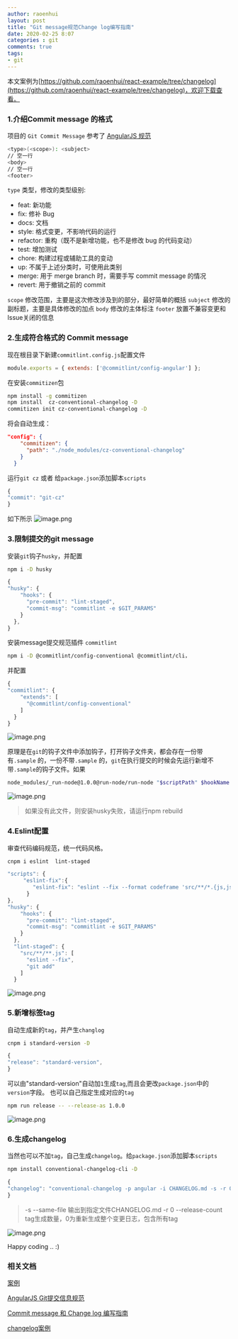 ```yaml
---
author: raoenhui
layout: post
title: "Git message规范Change log编写指南"
date: 2020-02-25 8:07
categories : git
comments: true
tags:
- git
---
```


本文案例为[https://github.com/raoenhui/react-example/tree/changelog](https://github.com/raoenhui/react-example/tree/changelog)，欢迎下载查看。

### 1.介绍Commit message 的格式
项目的 `Git Commit Message` 参考了 [AngularJS 规范](https://docs.google.com/document/d/1QrDFcIiPjSLDn3EL15IJygNPiHORgU1_OOAqWjiDU5Y)
```bash
<type>(<scope>): <subject>
// 空一行
<body>
// 空一行
<footer>
```
`type` 类型，修改的类型级别:
- feat: 新功能
- fix: 修补 Bug
- docs: 文档
- style: 格式变更，不影响代码的运行
- refactor: 重构（既不是新增功能，也不是修改 bug 的代码变动）
- test: 增加测试
- chore: 构建过程或辅助工具的变动
- up: 不属于上述分类时，可使用此类别
- merge: 用于 merge branch 时，需要手写 commit message 的情况
- revert: 用于撤销之前的 commit

`scope` 修改范围，主要是这次修改涉及到的部分，最好简单的概括
`subject` 修改的副标题，主要是具体修改的加点
`body` 修改的主体标注
`footer` 放置不兼容变更和Issue关闭的信息


### 2.生成符合格式的 Commit message
现在根目录下新建`commitlint.config.js`配置文件
```javascript
module.exports = { extends: ['@commitlint/config-angular'] };
```
在安装`commitizen`包
```bash
npm install -g commitizen
npm install  cz-conventional-changelog -D
commitizen init cz-conventional-changelog -D
```
将会自动生成：
```json
"config": {
    "commitizen": {
      "path": "./node_modules/cz-conventional-changelog"
    }
  }
```
运行`git cz`
或者
给`package.json`添加脚本`scripts`
```javascript
{
"commit": "git-cz"
}
```
如下所示
![image.png](https://img30.360buyimg.com/pop/jfs/t1/107730/21/7191/152317/5e5725ecE91915563/2c45ecffdff4b8fe.png)

### 3.限制提交的git message
安装`git`钩子`husky`，并配置
```bash
npm i -D husky
```
```javascript
{
"husky": {
    "hooks": {
      "pre-commit": "lint-staged",
      "commit-msg": "commitlint -e $GIT_PARAMS"
    }
  },
}
```
安装message提交规范插件  `commitlint`
```bash
npm i -D @commitlint/config-conventional @commitlint/cli，
```
并配置

```javascript
{
"commitlint": {
    "extends": [
      "@commitlint/config-conventional"
    ]
  }
}
```
![image.png](https://img30.360buyimg.com/pop/jfs/t1/91068/3/13274/151505/5e572606Ecdffdbfb/f70192f7f1cd9264.png)

原理是在`git`的钩子文件中添加钩子，打开钩子文件夹，都会存在一份带有`.sample` 的，一份不带`.sample` 的，`git`在执行提交的时候会先运行新增不带`.sample`的钩子文件。如果
```bash
node_modules/_run-node@1.0.0@run-node/run-node "$scriptPath" $hookName "$gitParams"
```
![image.png](https://img30.360buyimg.com/pop/jfs/t1/86746/5/13260/846538/5e57260dE529436fb/b58be87f534e5c83.png)

> 如果没有此文件，则安装husky失败，请运行npm rebuild

### 4.Eslint配置
审查代码编码规范，统一代码风格。
```bash
cnpm i eslint  lint-staged
```
```javascript
"scripts": {
     "eslint-fix":{
        "eslint-fix": "eslint --fix --format codeframe 'src/**/*.{js,jsx}'
      }
},
"husky": {
    "hooks": {
      "pre-commit": "lint-staged",
      "commit-msg": "commitlint -e $GIT_PARAMS"
    }
  },
  "lint-staged": {
    "src/**/**.js": [
      "eslint --fix",
      "git add"
    ]
  }
```
![image.png](https://img30.360buyimg.com/pop/jfs/t1/109343/18/7039/97064/5e57260fEb3eba33e/0ab3d86fed69cc80.png)

### 5.新增标签tag
自动生成新的`tag`，并产生`changlog`
```bash
cnpm i standard-version -D
```
```javascript
{
"release": "standard-version",
}
```
可以由"standard-version"自动加`1`生成`tag`,而且会更改`package.json`中的`version`字段。
也可以自己指定生成对应的`tag`
```bash
npm run release -- --release-as 1.0.0
```
![image.png](https://img30.360buyimg.com/pop/jfs/t1/100585/3/13460/175054/5e572612E06446de3/9924911caef2d265.png)


### 6.生成changelog
当然也可以不加`tag`，自己生成`changelog`。给`package.json`添加脚本`scripts`
```bash
npm install conventional-changelog-cli -D
```
```javascript
{
"changelog": "conventional-changelog -p angular -i CHANGELOG.md -s -r 0"
}
```
> -s --same-file 输出到指定文件CHANGELOG.md
> -r 0 --release-count tag生成数量，0为重新生成整个变更日志，包含所有tag

![image.png](https://img30.360buyimg.com/pop/jfs/t1/108228/37/7150/134955/5e57261fEb39e4649/fc8309a15aec5798.png)


Happy coding .. :)

### 相关文档

[案例](https://github.com/raoenhui/react-example/tree/changelog)

[AngularJS Git提交信息规范](https://segmentfault.com/a/1190000004282514)

[Commit message 和 Change log 编写指南](https://www.ruanyifeng.com/blog/2016/01/commit_message_change_log.html)

[changelog案例](https://github.com/raoenhui/react-example.git)




